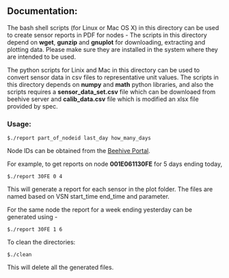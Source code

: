 ## Documentation:

The bash shell scripts (for Linux or Mac OS X) in this directory can be used to create sensor reports in PDF for nodes - 
The scripts in this directory depend on **wget**, **gunzip** and **gnuplot** for downloading, extracting and plotting data. 
Please make sure they are installed in the system where they are intended to be used. 

The python scripts for Linix and Mac in this directory can be used to convert sensor data in csv files to representative unit values. The scripts in this directory depends on **numpy** and **math** python libraries, and also the scripts requires a **sensor_data_set.csv** file which can be downloaed from beehive server and **calib_data.csv** file which is modified an xlsx file provided by spec.

### Usage: 

`$./report part_of_nodeid last_day how_many_days`

Node IDs can be obtained from the [Beehive Portal](http://beehive1.mcs.anl.gov/).

For example, to get reports on node **001E061130FE** for 5 days ending today, 

`$./report 30FE 0 4`

This will generate a report for each sensor in the plot folder. The files are named 
based on VSN start_time end_time and parameter. 

For the same node the report for a week ending yesterday can be generated using - 

`$./report 30FE 1 6`

To clean the directories: 

`$./clean`

This will delete all the generated files. 

